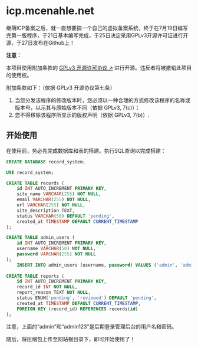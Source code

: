 # icp.mcenahle.net

继萌ICP备案之后，就一直想要搞一个自己的虚拟备案系统，终于在7月19日编写完第一版程序，于21日基本编写完成，于25日决定采用GPLv3开源许可证进行开源，于27日发布在Github上！

**注意：**

本项目使用附加条款的 [GPLv3 开源许可协议 ↗](https://www.gnu.org/licenses/gpl-3.0.zh-cn.html#license-text) 进行开源。违反者将被撤销此项目的使用权。

附加条款如下：（依据 GPLv3 开源协议第七条）

1. 当您分发该程序的修改版本时，您必须以一种合理的方式修改该程序的名称或版本号，以示其与原始版本不同（依据 GPLv3, 7(c)）；
2. 您不得移除该程序所显示的版权声明（依据 GPLv3, 7(b)）.

## 开始使用

在使用前，务必先完成数据库和表的搭建。执行SQL查询以完成搭建：

```SQL
CREATE DATABASE record_system;

USE record_system;

CREATE TABLE records (
    id INT AUTO_INCREMENT PRIMARY KEY,
    site_name VARCHAR(255) NOT NULL,
    email VARCHAR(255) NOT NULL,
    url VARCHAR(255) NOT NULL,
    site_description TEXT,
    status VARCHAR(50) DEFAULT 'pending',
    created_at TIMESTAMP DEFAULT CURRENT_TIMESTAMP
);

CREATE TABLE admin_users (
    id INT AUTO_INCREMENT PRIMARY KEY,
    username VARCHAR(50) NOT NULL,
    password VARCHAR(255) NOT NULL
);
    INSERT INTO admin_users (username, password) VALUES ('admin', 'admin123');
		
CREATE TABLE reports (
    id INT AUTO_INCREMENT PRIMARY KEY,
    record_id INT NOT NULL,
    report_reason TEXT NOT NULL,
    status ENUM('pending', 'reviewed') DEFAULT 'pending',
    created_at TIMESTAMP DEFAULT CURRENT_TIMESTAMP,
    FOREIGN KEY (record_id) REFERENCES records(id)
);
```

注意，上面的“admin”和“admin123”是后期登录管理后台的用户名和密码。

随后，将压缩包上传至网站根目录下，即可开始使用了！
